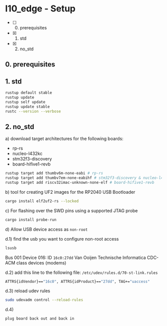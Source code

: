# l10_edge - Setup

* [ ] 0. prerequisites
* [X] 1. std
* [X] 2. no_std


## 0. prerequisites

## 1. std
```sh
rustup default stable
rustup update
rustup self update
rustup update stable
rustc --version --verbose
```

## 2. no_std

a) download target architectures for the following boards:

* rp-rs
* nucleo-l432kc
* stm32f3-discovery
* board-hifive1-revb

```sh
rustup target add thumbv6m-none-eabi # rp-rs
rustup target add thumbv7em-none-eabihf # stm32f3-discovery & nucleo-l432kc
rustup target add riscv32imac-unknown-none-elf # board-hifive1-revb
```

b) tool for creating UF2 images for the RP2040 USB Bootloader
```sh
cargo install elf2uf2-rs --locked
```

c) For flashing over the SWD pins using a supported JTAG probe
```sh
cargo install probe-run
```

d) Allow USB device access as ```non-root```

d.1) find the usb you want to configure non-root access
```sh
lsusb
```
Bus 001 Device 016: ID ```16c0:27dd``` Van Ooijen Technische Informatica CDC-ACM class devices (modems)


d.2) add this line to the following file: ```/etc/udev/rules.d/70-st-link.rules```
```sh  
ATTRS{idVendor}=="16c0", ATTRS{idProduct}=="27dd", TAG+="uaccess"
```

d.3) reload udev rules
```sh
sudo udevadm control --reload-rules
```

d.4)
```
plug board back out and back in
```